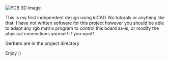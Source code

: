 
![PCB 3D image](https://github.com/user-attachments/assets/60e106d7-50c4-4466-b828-6c429c975505)



This is my first independent design using kiCAD. No tutorals or anything like that. I have not written software for this project however you should be able to adapt any rgb matrix program to control this board as-is, or modify the physical connections yourself if you want!

Gerbers are in the project directory

Enjoy :)
